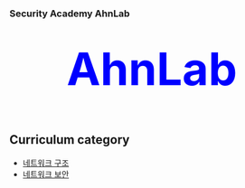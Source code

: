 ### Security Academy AhnLab

<div align="center">
  <h1> <span style="font-size: 80px; color: blue">AhnLab</span> </h1>
  <br/>
</div>

## Curriculum category

- [네트워크 구조](https://github.com/yws-318/Security-Academy-AhnLab/tree/main/%EC%88%98%EC%97%85/1.%20%EB%84%A4%ED%8A%B8%EC%9B%8C%ED%81%AC%20%EA%B5%AC%EC%A1%B0)<br/>
- [네트워크 보안]()<br/>